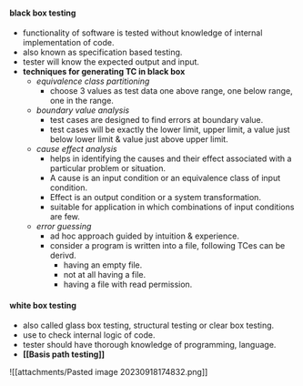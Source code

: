 #### black box testing
- functionality of software is tested without knowledge of internal implementation of code. 
- also known as specification based testing. 
- tester will know the expected output and input. 
- **techniques for generating TC in black box**
	- *equivalence class partitioning* 
		- choose 3 values as test data one above range, one below range, one in the range.
	- *boundary value analysis* 
		- test cases are designed to find errors at boundary value. 
		- test cases will be exactly the lower limit, upper limit, a value just below lower limit & value just above upper limit. 
	- *cause effect analysis* 
		- helps in identifying the causes and their effect associated with a particular problem or situation.
		- A cause is an input condition or an equivalence class of input condition. 
		- Effect is an output condition or a system transformation. 
		- suitable for application in which combinations of input conditions are few.
	- *error guessing* 
		- ad hoc approach guided by intuition & experience. 
		- consider a program is written into a file, following TCes can be derivd. 
			- having an empty file. 
			- not at all having a file. 
			- having a file with read permission. 

#### white box testing
- also called glass box testing, structural testing or clear box testing. 
- use to check internal logic of code. 
- tester should have thorough knowledge of programming, language. 
- **[[Basis path testing]]**

![[attachments/Pasted image 20230918174832.png]]